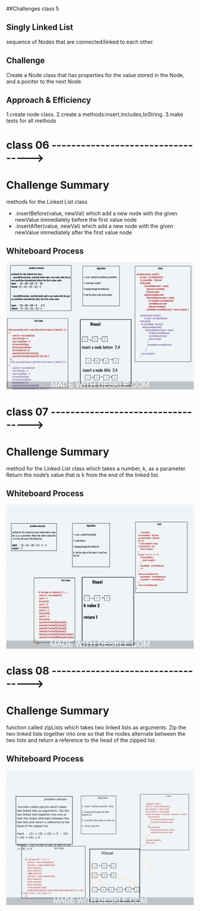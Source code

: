 


##Challenges class 5

## Singly Linked List
<!-- Short summary or background information -->
sequence of Nodes that are connected/linked to each other.

## Challenge
<!-- Description of the challenge -->
Create a Node class that has properties for the value stored in the Node, and a pointer to the next Node.

## Approach & Efficiency
<!-- What approach did you take? Why? What is the Big O space/time for this approach? -->
1.create node class.
2.create a methods:insert,includes,toString.
3.make tests for all methods



# class 06 ---------------------------------->

# Challenge Summary
<!-- Description of the challenge -->
methods for the Linked List class 
- .insertBefore(value, newVal) which add a new node with the given newValue immediately before the first value node
- .insertAfter(value, newVal) which add a new node with the given newValue immediately after the first value node

## Whiteboard Process
<!-- Embedded whiteboard image -->
![img](../img/ch6.jpeg)

# class 07 ---------------------------------->

# Challenge Summary
<!-- Description of the challenge -->
method for the Linked List class which takes a number, k, as a parameter. Return the node’s value that is k from the end of the linked list. 

## Whiteboard Process
<!-- Embedded whiteboard image -->
![img](../img/ch7.jpeg)

# class 08 ---------------------------------->

# Challenge Summary
<!-- Description of the challenge -->
function called zipLists which takes two linked lists as arguments. Zip the two linked lists together into one so that the nodes alternate between the two lists and return a reference to the head of the zipped list.

## Whiteboard Process
<!-- Embedded whiteboard image -->
![img](../img/ch8.jpeg)